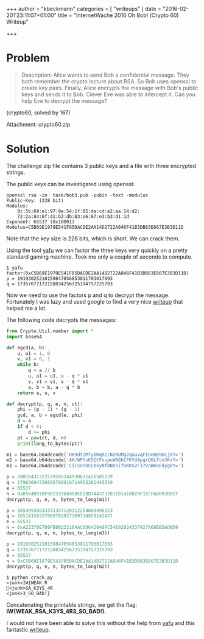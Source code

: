 +++
author = "kbeckmann"
categories = [ "writeups" ]
date = "2016-02-20T23:11:07+01:00"
title = "InternetWache 2016 Oh Bob! (Crypto 60) Writeup"

+++

# Problem

> Description: Alice wants to send Bob a confidential message. They both remember the crypto lecture about RSA. So Bob uses openssl to create key pairs. Finally, Alice encrypts the message with Bob's public keys and sends it to Bob. Clever Eve was able to intercept it. Can you help Eve to decrypt the message?

(crypto60, solved by 167)

Attachment: crypto60.zip

# Solution

The challenge zip file contains 3 public keys and a file with three encrypted strings.

The public keys can be investigated using openssl:

~~~
openssl rsa -in  task/bob3.pub -pubin -text -modulus
Public-Key: (228 bit)
Modulus:
    0c:5b:69:e1:97:9e:54:1f:85:da:cd:e2:aa:14:d2:
    72:2a:84:6f:41:b3:db:83:e6:67:e3:b3:d1:1d
Exponent: 65537 (0x10001)
Modulus=C5B69E1979E541F85DACDE2AA14D2722A846F41B3DB83E667E3B3D11D
~~~

Note that the key size is 228 bits, which is short. We can crack them.

Using the tool [yafu](https://sourceforge.net/projects/yafu/) we can factor the three keys very quickly on a pretty standard gaming machine. Took me only a couple of seconds to compute.

~~~
$ yafu
factor(0xC5B69E1979E541F85DACDE2AA14D2722A846F41B3DB83E667E3B3D11D)
p = 19193025210159847056853811703017693
q = 17357677172158834256725194757225793
~~~

Now we need to use the factors p and q to decrypt the message. Fortunately I was lazy and used google to find a very nice [writeup](https://github.com/p4-team/ctf/tree/master/2015-09-26-trendmicro/rsa) that helped me a lot.

The following code decrypts the messages:

~~~python
from Crypto.Util.number import *
import base64

def egcd(a, b):
    u, u1 = 1, 0
    v, v1 = 0, 1
    while b:
        q = a // b
        u, u1 = u1, u - q * u1
        v, v1 = v1, v - q * v1
        a, b = b, a - q * b
    return a, u, v

def decrypt(p, q, e, n, ct):
    phi = (p - 1) * (q - 1)
    gcd, a, b = egcd(e, phi)
    d = a
    if d < 0:
        d += phi
    pt = pow(ct, d, n)
    print(long_to_bytes(pt))

m1 = base64.b64decode('DK9dt2MTybMqRz/N2RUMq2qauvqFIOnQ89mLjXY=')
m2 = base64.b64decode('AK/WPYsK5ECFsupuW98bCFKYUApgrQ6LTcm3KxY=')
m3 = base64.b64decode('CiLSeTUCCKkyNf8NVnifGKKS2FJ7VnWKnEdygXY=')

p = 20016431322579245244930631426505729
q = 17963604736595708916714953362445519
e = 65537
n = 0xD564B978F9D233504958EED8B744373281ED1418B29F1ECFA8093D8CF
decrypt(p, q, e, n, bytes_to_long(m1))

p = 16549930833331357120312254608496323
q = 16514150337068782027309734859141427
e = 65537
n = 0xA23370E7D0FB00232164AC6D642840FC54E9202433F927A60EB5ADBD9
decrypt(p, q, e, n, bytes_to_long(m3))

p = 19193025210159847056853811703017693
q = 17357677172158834256725194757225793
e = 65537
n = 0xC5B69E1979E541F85DACDE2AA14D2722A846F41B3DB83E667E3B3D11D
decrypt(p, q, e, n, bytes_to_long(m2))
~~~

~~~
$ python crack.py
<junk>IW{WEAK_R
<junk>SA_K3YS_4R
<junk>3_SO_BAD!}
~~~

Concatenating the printable strings, we get the flag: **IW{WEAK_RSA_K3YS_4R3_SO_BAD!}**.

I would not have been able to solve this without the help from [yafu](https://sourceforge.net/projects/yafu/) and this fantastic [writeup](https://github.com/p4-team/ctf/tree/master/2015-09-26-trendmicro/rsa).
